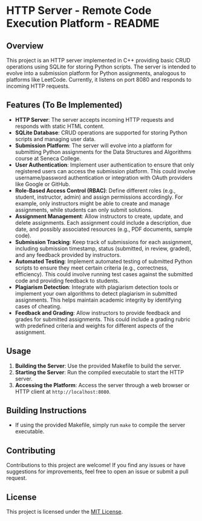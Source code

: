 # HTTP Server - Remote Code Execution Platform - README

## Overview
This project is an HTTP server implemented in C++ providing basic CRUD operations using SQLite for storing Python scripts. 
The server is intended to evolve into a submission platform for Python assignments, analogous to platforms like LeetCode. 
Currently, it listens on port 8080 and responds to incoming HTTP requests.

## Features (To Be Implemented)
- **HTTP Server**: The server accepts incoming HTTP requests and responds with static HTML content.
- **SQLite Database**: CRUD operations are supported for storing Python scripts and managing user data.
- **Submission Platform**: The server will evolve into a platform for submitting Python assignments for the Data Structures and Algorithms course at Seneca College.
- **User Authentication**: Implement user authentication to ensure that only registered users can access the submission platform. This could involve username/password authentication or integration with OAuth providers like Google or GitHub.
- **Role-Based Access Control (RBAC)**: Define different roles (e.g., student, instructor, admin) and assign permissions accordingly. For example, only instructors might be able to create and manage assignments, while students can only submit solutions.
- **Assignment Management**: Allow instructors to create, update, and delete assignments. Each assignment could include a description, due date, and possibly associated resources (e.g., PDF documents, sample code).
- **Submission Tracking**: Keep track of submissions for each assignment, including submission timestamp, status (submitted, in review, graded), and any feedback provided by instructors.
- **Automated Testing**: Implement automated testing of submitted Python scripts to ensure they meet certain criteria (e.g., correctness, efficiency). This could involve running test cases against the submitted code and providing feedback to students.
- **Plagiarism Detection**: Integrate with plagiarism detection tools or implement your own algorithms to detect plagiarism in submitted assignments. This helps maintain academic integrity by identifying cases of cheating.
- **Feedback and Grading**: Allow instructors to provide feedback and grades for submitted assignments. This could include a grading rubric with predefined criteria and weights for different aspects of the assignment.



## Usage
1. **Building the Server**: Use the provided Makefile to build the server.
2. **Starting the Server**: Run the compiled executable to start the HTTP server.
3. **Accessing the Platform**: Access the server through a web browser or HTTP client at `http://localhost:8080`.


## Building Instructions
- If using the provided Makefile, simply run `make` to compile the server executable.


## Contributing

Contributions to this project are welcome! If you find any issues or have suggestions for improvements, feel free to open an issue or submit a pull request.

## License

This project is licensed under the [MIT License](LICENSE).

